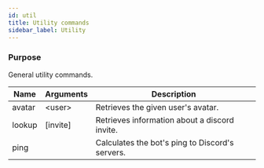 ```yaml
---
id: util
title: Utility commands
sidebar_label: Utility
---
```


### Purpose
General utility commands.

| Name         | Arguments                           | Description                                                                  |
|--------------|-------------------------------------|------------------------------------------------------------------------------|
|avatar        | <user\>                             | Retrieves the given user's avatar.                                           |
|lookup        | [invite]                            | Retrieves information about a discord invite.                                |
|ping          |                                     | Calculates the bot's ping to Discord's servers.                              |